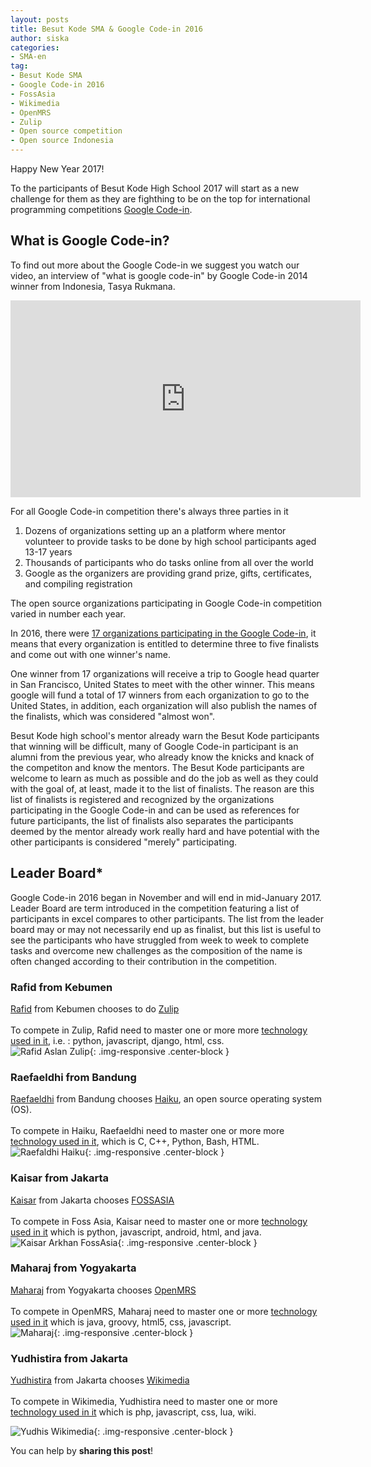 ```yaml
---
layout: posts
title: Besut Kode SMA & Google Code-in 2016
author: siska
categories:
- SMA-en
tag:
- Besut Kode SMA
- Google Code-in 2016
- FossAsia
- Wikimedia
- OpenMRS
- Zulip
- Open source competition 
- Open source Indonesia 
---
```

Happy New Year 2017! 

To the participants of Besut Kode High School 2017 will start as a new challenge for them as they are fighthing to be on the top for international programming competitions [Google Code-in](https://developers.google.com/open-source/gci/). 

## What is Google Code-in? 

To find out more about the Google Code-in we suggest you watch our video, an interview of "what is google code-in" 
by Google Code-in 2014 winner from Indonesia, Tasya Rukmana.

<div class="video-container">
<iframe width="560" height="315" src="https://www.youtube.com/embed/Sj_NST0OhUc" frameborder="0" allowfullscreen></iframe>
</div>

For all Google Code-in competition there's always three parties in it<br>
1. Dozens of organizations setting up an a platform where mentor volunteer to provide tasks to be done by high school participants aged 13-17 years<br>
2. Thousands of participants who do tasks online from all over the world<br>
3. Google as the organizers are providing grand prize, gifts, certificates, and compiling registration<br>

The open source organizations participating in Google Code-in competition varied in number each year. 

In 2016, there were [17 organizations participating in the Google Code-in](https://codein.withgoogle.com/organizations/), it means that every organization is entitled to determine three to five finalists and come out with one winner's name.

One winner from 17 organizations will receive a trip to Google head quarter in San Francisco, United States to meet with the other winner. This means google will fund a total of 17 winners from each organization to go to the United States, in addition, each organization will also publish the names of the finalists, which was considered "almost won". 

Besut Kode high school's mentor already warn the Besut Kode participants that winning will be difficult, many of Google Code-in participant is an alumni from the previous year, who already know the knicks and knack of the competiton and know the mentors. The Besut Kode participants are welcome to learn as much as possible and do the job as well as they could with the goal of, at least, made it to the list of finalists. The reason are this list of finalists is registered and recognized by the organizations participating in the Google Code-in and can be used as references for future participants, the list of finalists also separates the participants deemed by the mentor already work really hard and have potential with the other participants is considered "merely" participating.

## Leader Board*
Google Code-in 2016 began in November and will end in mid-January 2017. Leader Board are term introduced in the competition featuring a list of participants in excel compares to other participants. The list from the leader board may or may not necessarily end up as finalist, but this list is useful to see the participants who have struggled from week to week to complete tasks and overcome new challenges as the composition of the name is often changed according to their contribution in the competition.

### Rafid from Kebumen

[Rafid](https://github.com/rafidaslam) from Kebumen chooses to do [Zulip](https://zulip.org/)<br><br>To compete in Zulip, Rafid need to master one or more more [technology used in it](https://codein.withgoogle.com/organizations/zulip/), i.e. : python, javascript, django, html, css. <br>![Rafid Aslan Zulip](http://wikimedia-id.github.io/besutkode/img/blog/Zulip%20Rafid%20Aslan.png "Rafid Aslan Zulip"){: .img-responsive .center-block }

### Raefaeldhi from Bandung

[Raefaeldhi](https://github.com/raefaldhia) from Bandung chooses [Haiku](https://www.haiku-os.org/), an open source operating system (OS). <br><br>To compete in Haiku, Raefaeldhi need to master one or more more [technology used in it](https://codein.withgoogle.com/organizations/haiku-inc/), which is C, C++, Python, Bash, HTML. <br>![Raefaldhi Haiku](http://wikimedia-id.github.io/besutkode/img/blog/Haiku%20Leader%20Board.png "Raefaldhi Haiku"){: .img-responsive .center-block }

### Kaisar from Jakarta

[Kaisar](https://github.com/yukiisbored) from Jakarta chooses [FOSSASIA](http://fossasia.org/) <br><br>To compete in Foss Asia, Kaisar need to master one or more [technology used in it](https://codein.withgoogle.com/organizations/fossasia/) which is python, javascript, android, html, and java. <br> ![Kaisar Arkhan FossAsia](http://wikimedia-id.github.io/besutkode/img/blog/Yuki%20Foss%20Asia%20Leaderboard.png "Kaisar Arkhan Foss Asia"){: .img-responsive .center-block }

### Maharaj from Yogyakarta

[Maharaj](https://github.com/Magicpotatoes2) from Yogyakarta chooses [OpenMRS](http://openmrs.org/) <br><br>To compete in OpenMRS, Maharaj need to master one or more [technology used in it](https://codein.withgoogle.com/organizations/openmrs/) which is java, groovy, html5, css, javascript. <br>![Maharaj](http://wikimedia-id.github.io/besutkode/img/blog/MagicPotatoes%20Maharaj%20Yogya%20OpenMRS%20GCI.png "Maharaj Open MRS"){: .img-responsive .center-block } 

### Yudhistira from Jakarta

[Yudhistira](https://github.com/SacredWKnight) from Jakarta chooses [Wikimedia](https://wikimediafoundation.org/wiki/Home) <br><br>To compete in Wikimedia, Yudhistira need to master one or more [technology used in it](https://codein.withgoogle.com/organizations/wikimedia/) which is php, javascript, css, lua, wiki. 

![Yudhis Wikimedia](http://wikimedia-id.github.io/besutkode/img/blog/Yudhis%20GCI%20Wikimedia.png "Yudhis Wikimedia"){: .img-responsive .center-block }

You can help by **sharing this post**! 



